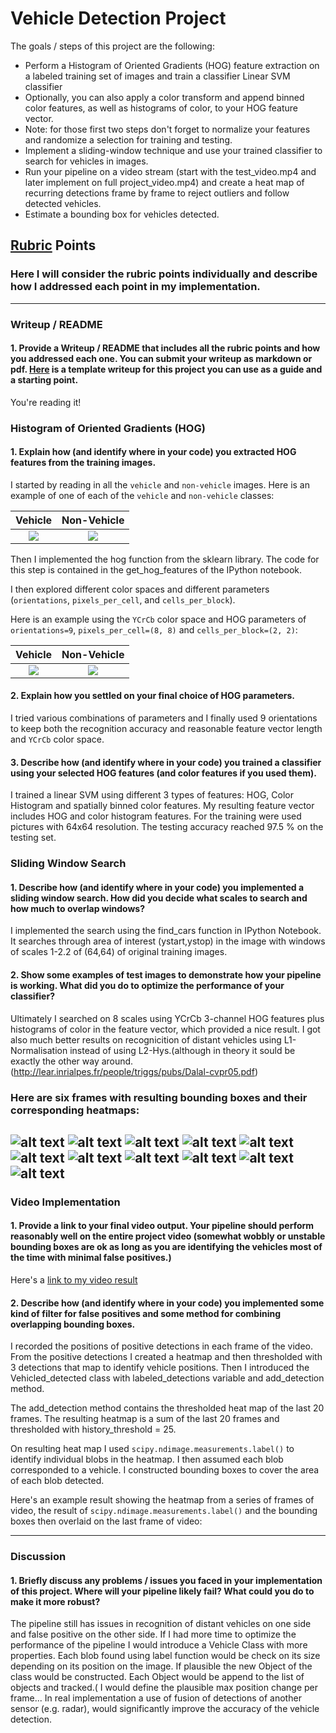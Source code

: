 # Vehicle Detection Project

The goals / steps of this project are the following:

* Perform a Histogram of Oriented Gradients (HOG) feature extraction on a labeled training set of images and train a classifier Linear SVM classifier
* Optionally, you can also apply a color transform and append binned color features, as well as histograms of color, to your HOG feature vector. 
* Note: for those first two steps don't forget to normalize your features and randomize a selection for training and testing.
* Implement a sliding-window technique and use your trained classifier to search for vehicles in images.
* Run your pipeline on a video stream (start with the test_video.mp4 and later implement on full project_video.mp4) and create a heat map of recurring detections frame by frame to reject outliers and follow detected vehicles.
* Estimate a bounding box for vehicles detected.

[//]: # (Image References)
[image1]: ./output_images/car.jpg
[image2]: ./output_images/no_car.jpg
[image3]: ./output_images/car_HoG.jpg
[image4]: ./output_images/HoG.jpg
[image5]: ./output_images/test1.jpg
[image6]: ./output_images/heatmap_test1.jpg
[image7]: ./output_images/test2.jpg
[image8]: ./output_images/heatmap_test2.jpg
[image9]: ./output_images/test3.jpg
[image10]: ./output_images/heatmap_test3.jpg
[image11]: ./output_images/test4.jpg
[image12]: ./output_images/heatmap_test4.jpg
[image13]: ./output_images/test5.jpg
[image14]: ./output_images/heatmap_test5.jpg
[image15]: ./output_images/test6.jpg
[image16]: ./output_images/heatmap_test6.jpg


[video1]: ./project_video.mp4

## [Rubric](https://review.udacity.com/#!/rubrics/513/view) Points
### Here I will consider the rubric points individually and describe how I addressed each point in my implementation.  

---
### Writeup / README

#### 1. Provide a Writeup / README that includes all the rubric points and how you addressed each one.  You can submit your writeup as markdown or pdf.  [Here](https://github.com/udacity/CarND-Vehicle-Detection/blob/master/writeup_template.md) is a template writeup for this project you can use as a guide and a starting point.  

You're reading it!

### Histogram of Oriented Gradients (HOG)

#### 1. Explain how (and identify where in your code) you extracted HOG features from the training images.

I started by reading in all the `vehicle` and `non-vehicle` images.  Here is an example of one of each of the `vehicle` and `non-vehicle` classes:

Vehicle            |  Non-Vehicle
:-----------------:|:-------------------------:
![][image1]        |  ![][image2]




Then I implemented the hog function from the sklearn library. The code for this step is contained in the get_hog_features of the IPython notebook. 

I then explored different color spaces and different parameters (`orientations`, `pixels_per_cell`, and `cells_per_block`). 

Here is an example using the `YCrCb` color space and HOG parameters of `orientations=9`, `pixels_per_cell=(8, 8)` and `cells_per_block=(2, 2)`:

Vehicle            |  Non-Vehicle
:-----------------:|:-------------------------:
![][image3]        |  ![][image4]


#### 2. Explain how you settled on your final choice of HOG parameters.

I tried various combinations of parameters and I finally used 9 orientations to keep both the recognition accuracy and reasonable feature vector length and `YCrCb` color space. 

#### 3. Describe how (and identify where in your code) you trained a classifier using your selected HOG features (and color features if you used them).

I trained a linear SVM using different 3 types of features: HOG, Color Histogram and spatially binned color features. My resulting feature vector includes HOG and color histogram features. For the training were used pictures with 64x64 resolution. The testing accuracy reached 97.5 % on the testing set. 

### Sliding Window Search

#### 1. Describe how (and identify where in your code) you implemented a sliding window search.  How did you decide what scales to search and how much to overlap windows?

I implemented the search using the find_cars function in IPython Notebook. It searches through area of interest (ystart,ystop)  in the image with windows of scales 1-2.2 of (64,64) of original training images.    


#### 2. Show some examples of test images to demonstrate how your pipeline is working.  What did you do to optimize the performance of your classifier?

Ultimately I searched on 8 scales using YCrCb 3-channel HOG features plus histograms of color in the feature vector, which provided a nice result. I got also much better results on recognicition of distant vehicles using L1-Normalisation instead of using L2-Hys.(although in theory it sould be exactly the other way around.(http://lear.inrialpes.fr/people/triggs/pubs/Dalal-cvpr05.pdf)

### Here are six frames with resulting bounding boxes and their corresponding heatmaps:

![alt text][image5]
![alt text][image6]
![alt text][image7]
![alt text][image8]
![alt text][image9]
![alt text][image10]
![alt text][image11]
![alt text][image12]
![alt text][image13]
![alt text][image14]
![alt text][image15]
---

### Video Implementation

#### 1. Provide a link to your final video output.  Your pipeline should perform reasonably well on the entire project video (somewhat wobbly or unstable bounding boxes are ok as long as you are identifying the vehicles most of the time with minimal false positives.)
Here's a [link to my video result](./project_video.mp4)


#### 2. Describe how (and identify where in your code) you implemented some kind of filter for false positives and some method for combining overlapping bounding boxes.

I recorded the positions of positive detections in each frame of the video.  From the positive detections I created a heatmap and then thresholded with 3 detections that map to identify vehicle positions. Then I introduced the Vehicled_detected class with labeled_detections variable and add_detection method.

The add_detection method contains the  thresholded heat map of the last 20 frames. The resulting heatmap is a sum of the last 20 frames and thresholded with history_threshold = 25. 

On resulting heat map I used `scipy.ndimage.measurements.label()` to identify individual blobs in the heatmap.  I then assumed each blob corresponded to a vehicle.  I constructed bounding boxes to cover the area of each blob detected.  

Here's an example result showing the heatmap from a series of frames of video, the result of `scipy.ndimage.measurements.label()` and the bounding boxes then overlaid on the last frame of video:

---

### Discussion

#### 1. Briefly discuss any problems / issues you faced in your implementation of this project.  Where will your pipeline likely fail?  What could you do to make it more robust?

The pipeline still has issues in recognition of distant vehicles on one side and false positive on the other side. If I had more time to optimize the performance of the pipeline I would introduce a Vehicle Class with more properties. Each blob found using label function would be check on its size depending on its position on the image. If plausible the new Object of the class would be constructed.  Each Object would be append to the list of objects and tracked.( I would define the plausible max position change per frame... In real implementation a use of fusion of detections of another sensor (e.g. radar), would significantly improve the accuracy of the vehicle detection.   

